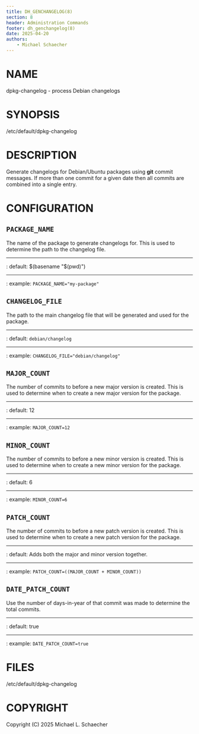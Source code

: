 ```yaml
---
title: DH_GENCHANGELOG(8)
section: 8
header: Administration Commands
footer: dh_genchangelog(8)
date: 2025-04-20
authors:
    - Michael Schaecher
---
```


# NAME

dpkg-changelog - process Debian changelogs

# SYNOPSIS

/etc/default/dpkg-changelog

# DESCRIPTION

Generate changelogs for Debian/Ubuntu packages using **git** commit messages. If more than one commit for a given date then all commits are combined into a single entry.

# CONFIGURATION

## `PACKAGE_NAME`

The name of the package to generate changelogs for. This is used to determine the path to the changelog file.

---

:   default: \$(basename "\$(pwd)")

---

:   example: `PACKAGE_NAME="my-package"`

## `CHANGELOG_FILE`

The path to the main changelog file that will be generated and used for the package.

---

:   default: `debian/changelog`

---

:   example: `CHANGELOG_FILE="debian/changelog"`

## `MAJOR_COUNT`

The number of commits to before a new major version is created. This is used to determine when to create a new major version for the package.

---

:   default: 12

---

:   example: `MAJOR_COUNT=12`

## `MINOR_COUNT`

The number of commits to before a new minor version is created. This is used to determine when to create a new minor version for the package.

---

:   default: 6

---

:   example: `MINOR_COUNT=6`

## `PATCH_COUNT`

The number of commits to before a new patch version is created. This is used to determine when to create a new patch version for the package.

---

:   default: Adds both the major and minor version together.

---

:   example: `PATCH_COUNT=((MAJOR_COUNT + MINOR_COUNT))`

## `DATE_PATCH_COUNT`

Use the number of days-in-year of that commit was made to determine the total commits.

---

:   default: true

---

:   example: `DATE_PATCH_COUNT=true`

# FILES

/etc/default/dpkg-changelog

# COPYRIGHT

Copyright (C) 2025 Michael L. Schaecher
